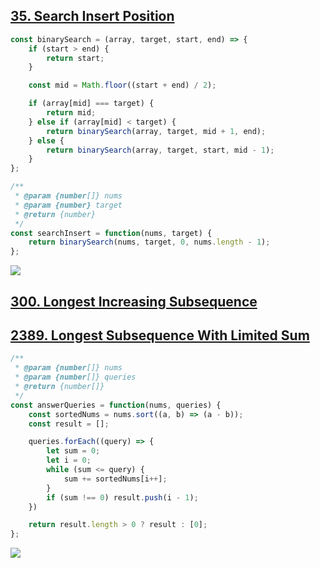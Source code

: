 ## [35. Search Insert Position](https://leetcode.com/problems/search-insert-position/)

```js
const binarySearch = (array, target, start, end) => {
    if (start > end) {
        return start;
    }

    const mid = Math.floor((start + end) / 2);

    if (array[mid] === target) {
        return mid;
    } else if (array[mid] < target) {
        return binarySearch(array, target, mid + 1, end);
    } else {
        return binarySearch(array, target, start, mid - 1);
    }
};

/**
 * @param {number[]} nums
 * @param {number} target
 * @return {number}
 */
const searchInsert = function(nums, target) {
    return binarySearch(nums, target, 0, nums.length - 1);
};
```

![](https://velog.velcdn.com/images/dusdjeks/post/b9e40249-28b1-4305-990f-2b371cb7011b/image.png)


## [300. Longest Increasing Subsequence](https://leetcode.com/problems/longest-increasing-subsequence/)



## [2389. Longest Subsequence With Limited Sum](https://leetcode.com/problems/longest-subsequence-with-limited-sum/)

```js
/**
 * @param {number[]} nums
 * @param {number[]} queries
 * @return {number[]}
 */
const answerQueries = function(nums, queries) {
    const sortedNums = nums.sort((a, b) => (a - b));
    const result = [];

    queries.forEach((query) => {
        let sum = 0;
        let i = 0;
        while (sum <= query) {
            sum += sortedNums[i++];
        }
        if (sum !== 0) result.push(i - 1);
    })

    return result.length > 0 ? result : [0];
};
```

![](https://velog.velcdn.com/images/dusdjeks/post/b7ba116a-a43a-47c9-a5a1-9b5ccc36e79d/image.png)